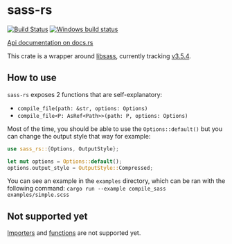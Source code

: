 # sass-rs

[![Build Status](https://travis-ci.org/compass-rs/sass-rs.svg?branch=master)](https://travis-ci.org/compass-rs/sass-rs)
[![Windows build status](https://ci.appveyor.com/api/projects/status/j8enle2iod2nxtor/branch/master?svg=true)](https://ci.appveyor.com/project/Keats/sass-rs-rmnm5/branch/master)

[Api documentation on docs.rs](https://docs.rs/sass-rs)


This crate is a wrapper around [libsass](https://github.com/sass/libsass), currently tracking
[v3.5.4](https://github.com/sass/libsass/releases/tag/3.5.4).

## How to use

`sass-rs` exposes 2 functions that are self-explanatory:

- `compile_file(path: &str, options: Options)`
- `compile_file<P: AsRef<Path>>(path: P, options: Options)`

Most of the time, you should be able to use the `Options::default()` but you can change the
output style that way for example:

```rs
use sass_rs::{Options, OutputStyle};

let mut options = Options::default();
options.output_style = OutputStyle::Compressed;
```

You can see an example in the `examples` directory, which can be ran with the following command:
`cargo run --example compile_sass examples/simple.scss`

## Not supported yet
[Importers](https://github.com/sass/libsass/blob/master/docs/api-importer.md) and
[functions](https://github.com/sass/libsass/blob/master/docs/api-function.md) are not supported yet.
